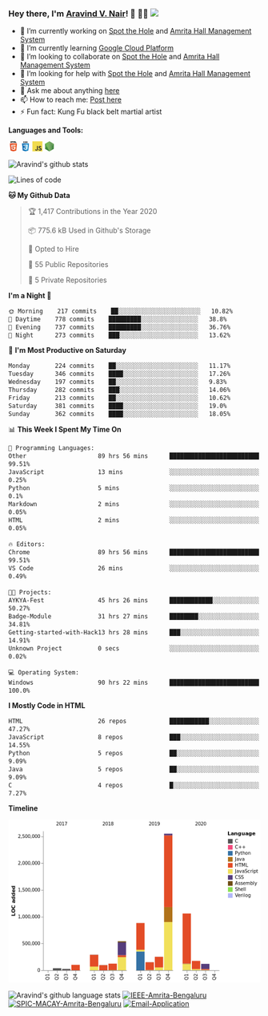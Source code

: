 ### Hey there, I'm [Aravind V. Nair](https://AravindVNair99.github.io)! 👋 👨‍💻 ![](https://komarev.com/ghpvc/?username=AravindVNair99&label=Views)

- 🔭 I’m currently working on [Spot the Hole](https://github.com/AravindVNair99/Spot-the-Hole) and [Amrita Hall Management System](https://github.com/AravindVNair99/Hall-Management-System)
- 🌱 I’m currently learning [Google Cloud Platform](https://cloud.google.com)
- 👯 I’m looking to collaborate on [Spot the Hole](https://github.com/AravindVNair99/Spot-the-Hole) and [Amrita Hall Management System](https://github.com/AravindVNair99/Hall-Management-System)
- 🤔 I’m looking for help with [Spot the Hole](https://github.com/AravindVNair99/Spot-the-Hole) and [Amrita Hall Management System](https://github.com/AravindVNair99/Hall-Management-System)
- 💬 Ask me about anything [here](https://github.com/AravindVNair99/AravindVNair99/issues)
- 📫 How to reach me: [Post here](https://github.com/AravindVNair99/AravindVNair99/issues)
- ⚡ Fun fact: Kung Fu black belt martial artist

**Languages and Tools:**

<code><img height="20px" src="https://raw.githubusercontent.com/github/explore/80688e429a7d4ef2fca1e82350fe8e3517d3494d/topics/html/html.png"></code>
<code><img height="20px" src="https://raw.githubusercontent.com/github/explore/80688e429a7d4ef2fca1e82350fe8e3517d3494d/topics/css/css.png"></code>
<code><img height="20px" src="https://raw.githubusercontent.com/github/explore/80688e429a7d4ef2fca1e82350fe8e3517d3494d/topics/javascript/javascript.png"></code>
<code><img height="20px" src="https://raw.githubusercontent.com/github/explore/80688e429a7d4ef2fca1e82350fe8e3517d3494d/topics/nodejs/nodejs.png"></code>

![Aravind's github stats](https://github-readme-stats.vercel.app/api?username=AravindVNair99&show_icons=true&include_all_commits=true&count_private=true)

<!--START_SECTION:waka-->
![Lines of code](https://img.shields.io/badge/From%20Hello%20World%20I%27ve%20Written-120.1%20million%20lines%20of%20code-blue)

**🐱 My Github Data** 

> 🏆 1,417 Contributions in the Year 2020
 > 
> 📦 775.6 kB Used in Github's Storage 
 > 
> 💼 Opted to Hire
 > 
> 📜 55 Public Repositories
 > 
> 🔑 5 Private Repositories 

**I'm a Night 🦉** 

```text
🌞 Morning    217 commits    ██░░░░░░░░░░░░░░░░░░░░░░░   10.82% 
🌆 Daytime    778 commits    █████████░░░░░░░░░░░░░░░░   38.8% 
🌃 Evening    737 commits    █████████░░░░░░░░░░░░░░░░   36.76% 
🌙 Night      273 commits    ███░░░░░░░░░░░░░░░░░░░░░░   13.62%

```
📅 **I'm Most Productive on Saturday** 

```text
Monday       224 commits    ██░░░░░░░░░░░░░░░░░░░░░░░   11.17% 
Tuesday      346 commits    ████░░░░░░░░░░░░░░░░░░░░░   17.26% 
Wednesday    197 commits    ██░░░░░░░░░░░░░░░░░░░░░░░   9.83% 
Thursday     282 commits    ███░░░░░░░░░░░░░░░░░░░░░░   14.06% 
Friday       213 commits    ██░░░░░░░░░░░░░░░░░░░░░░░   10.62% 
Saturday     381 commits    ████░░░░░░░░░░░░░░░░░░░░░   19.0% 
Sunday       362 commits    ████░░░░░░░░░░░░░░░░░░░░░   18.05%

```


📊 **This Week I Spent My Time On** 

```text
💬 Programming Languages: 
Other                    89 hrs 56 mins      █████████████████████████   99.51% 
JavaScript               13 mins             ░░░░░░░░░░░░░░░░░░░░░░░░░   0.25% 
Python                   5 mins              ░░░░░░░░░░░░░░░░░░░░░░░░░   0.1% 
Markdown                 2 mins              ░░░░░░░░░░░░░░░░░░░░░░░░░   0.05% 
HTML                     2 mins              ░░░░░░░░░░░░░░░░░░░░░░░░░   0.05%

🔥 Editors: 
Chrome                   89 hrs 56 mins      █████████████████████████   99.51% 
VS Code                  26 mins             ░░░░░░░░░░░░░░░░░░░░░░░░░   0.49%

🐱‍💻 Projects: 
AYKYA-Fest               45 hrs 26 mins      ████████████░░░░░░░░░░░░░   50.27% 
Badge-Module             31 hrs 27 mins      ████████░░░░░░░░░░░░░░░░░   34.81% 
Getting-started-with-Hack13 hrs 28 mins      ███░░░░░░░░░░░░░░░░░░░░░░   14.91% 
Unknown Project          0 secs              ░░░░░░░░░░░░░░░░░░░░░░░░░   0.02%

💻 Operating System: 
Windows                  90 hrs 22 mins      █████████████████████████   100.0%

```

**I Mostly Code in HTML** 

```text
HTML                     26 repos            ███████████░░░░░░░░░░░░░░   47.27% 
JavaScript               8 repos             ███░░░░░░░░░░░░░░░░░░░░░░   14.55% 
Python                   5 repos             ██░░░░░░░░░░░░░░░░░░░░░░░   9.09% 
Java                     5 repos             ██░░░░░░░░░░░░░░░░░░░░░░░   9.09% 
C                        4 repos             █░░░░░░░░░░░░░░░░░░░░░░░░   7.27%

```


**Timeline**

![Chart not found](https://github.com/aravindvnair99/aravindvnair99/blob/master/charts/bar_graph.png) 


<!--END_SECTION:waka-->
![Aravind's github language stats](https://github-readme-stats.vercel.app/api/top-langs/?username=AravindVNair99&layout=compact)
[![IEEE-Amrita-Bengaluru](https://github-readme-stats.vercel.app/api/pin/?username=AravindVNair99&repo=IEEE-Amrita-Bengaluru)](https://github.com/AravindVNair99/IEEE-Amrita-Bengaluru)
[![SPIC-MACAY-Amrita-Bengaluru](https://github-readme-stats.vercel.app/api/pin/?username=AravindVNair99&repo=SPIC-MACAY-Amrita-Bengaluru)](https://github.com/AravindVNair99/SPIC-MACAY-Amrita-Bengaluru)
[![Email-Application](https://github-readme-stats.vercel.app/api/pin/?username=AravindVNair99&repo=Email-Application)](https://github.com/AravindVNair99/Email-Application)

<!--
<p align="center">
<a href="https://buymeacoffee.com/AravindVNair99" target="_blank"><img src="https://cdn.buymeacoffee.com/buttons/arial-blue.png" alt="Buy Aravind A Coffee" height="40" width="170" ></a>
</p>
-->
